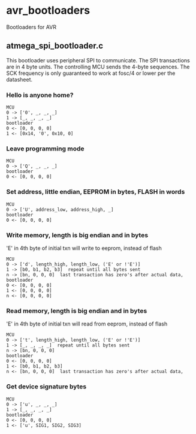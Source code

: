 # avr_bootloaders
Bootloaders for AVR

## atmega_spi_bootloader.c

This bootloader uses peripheral SPI to communicate. The SPI
transactions are in 4 byte units. The controlling MCU sends the 4-byte
sequences. The SCK frequency is only guaranteed to work at fosc/4 or
lower per the datasheet.

### Hello is anyone home?

```
MCU
0 -> ['0', _, _, _]
1 -> [_, _, _, _]
bootloader
0 <- [0, 0, 0, 0]
1 <- [0x14, '0', 0x10, 0]
```

### Leave programming mode

```
MCU
0 -> ['Q', _, _, _]
bootloader
0 <- [0, 0, 0, 0]
```

### Set address, little endian, EEPROM in bytes, FLASH in words

```
MCU
0 -> ['U', address_low, address_high, _]
bootloader
0 <- [0, 0, 0, 0]
```

### Write memory, length is big endian and in bytes

'E' in 4th byte of initial txn will write to eeprom, instead of flash

```
MCU
0 -> ['d', length_high, length_low, ('E' or !'E')] 
1 -> [b0, b1, b2, b3]  repeat until all bytes sent
n -> [bn, 0, 0, 0]  last transaction has zero's after actual data,
bootloader
0 <- [0, 0, 0, 0]
1 <- [0, 0, 0, 0]
n <- [0, 0, 0, 0]
```

### Read memory, length is big endian and in bytes

'E' in 4th byte of initial txn will read from eeprom, instead of flash

```
MCU
0 -> ['t', length_high, length_low, ('E' or !'E')]
1 -> [_, _, _, _]  repeat until all bytes sent
n -> [bn, 0, 0, 0]
bootloader
0 <- [0, 0, 0, 0]
1 <- [b0, b1, b2, b3]
n <- [bn, 0, 0, 0]  last transaction has zero's after actual data,
```
  
### Get device signature bytes

```
MCU
0 -> ['u', _, _, _]
1 -> [_, _, _, _]
bootloader
0 <- [0, 0, 0, 0]
1 <- ['u', SIG1, SIG2, SIG3]
```

